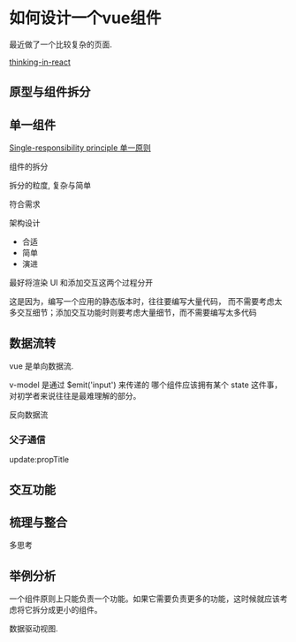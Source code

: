 # 如何设计一个vue组件

最近做了一个比较复杂的页面.




[thinking-in-react](https://zh-hans.reactjs.org/docs/thinking-in-react.html)


## 原型与组件拆分

## 单一组件


[Single-responsibility principle 单一原则](https://en.wikipedia.org/wiki/Single-responsibility_principle)

组件的拆分

拆分的粒度, 复杂与简单

符合需求

架构设计

- 合适
- 简单
- 演进

最好将渲染 UI 和添加交互这两个过程分开

这是因为，编写一个应用的静态版本时，往往要编写大量代码，
而不需要考虑太多交互细节；添加交互功能时则要考虑大量细节，而不需要编写太多代码


## 数据流转


vue 是单向数据流.

v-model 是通过 $emit('input') 来传递的
哪个组件应该拥有某个 state 这件事，对初学者来说往往是最难理解的部分。

反向数据流


### 父子通信

update:propTitle

## 交互功能

## 梳理与整合

多思考

## 举例分析


一个组件原则上只能负责一个功能。如果它需要负责更多的功能，这时候就应该考虑将它拆分成更小的组件。

数据驱动视图.







